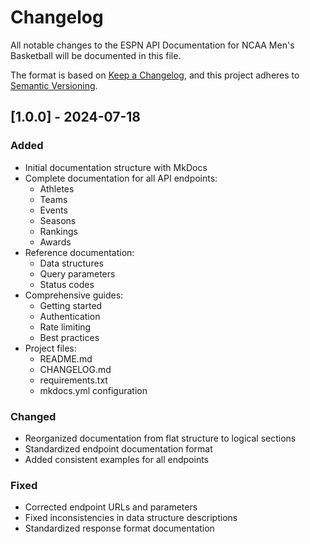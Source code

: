 # Changelog

All notable changes to the ESPN API Documentation for NCAA Men's Basketball will be documented in this file.

The format is based on [Keep a Changelog](https://keepachangelog.com/en/1.0.0/), and this project adheres to [Semantic Versioning](https://semver.org/spec/v2.0.0.html).

## [1.0.0] - 2024-07-18

### Added
- Initial documentation structure with MkDocs
- Complete documentation for all API endpoints:
  - Athletes
  - Teams
  - Events
  - Seasons
  - Rankings
  - Awards
- Reference documentation:
  - Data structures
  - Query parameters
  - Status codes
- Comprehensive guides:
  - Getting started
  - Authentication
  - Rate limiting
  - Best practices
- Project files:
  - README.md
  - CHANGELOG.md
  - requirements.txt
  - mkdocs.yml configuration

### Changed
- Reorganized documentation from flat structure to logical sections
- Standardized endpoint documentation format
- Added consistent examples for all endpoints

### Fixed
- Corrected endpoint URLs and parameters
- Fixed inconsistencies in data structure descriptions
- Standardized response format documentation 